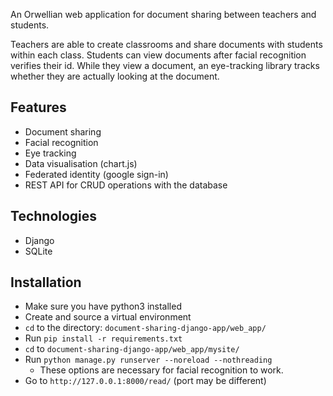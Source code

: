 An Orwellian web application for document sharing between teachers and students. 

Teachers are able to create classrooms and share documents with students within each class. Students can view documents after facial recognition verifies their id. While they view a document, an eye-tracking library tracks whether they are actually looking at the document.
## Features
* Document sharing
* Facial recognition
* Eye tracking
* Data visualisation (chart.js)
* Federated identity (google sign-in)
* REST API for CRUD operations with the database
## Technologies
* Django
* SQLite
## Installation
* Make sure you have python3 installed
* Create and source a virtual environment
* `cd` to the directory: `document-sharing-django-app/web_app/`
* Run `pip install -r requirements.txt`
* `cd` to `document-sharing-django-app/web_app/mysite/`
* Run `python manage.py runserver --noreload --nothreading`
    * These options are necessary for facial recognition to work.
* Go to `http://127.0.0.1:8000/read/` (port may be different)
